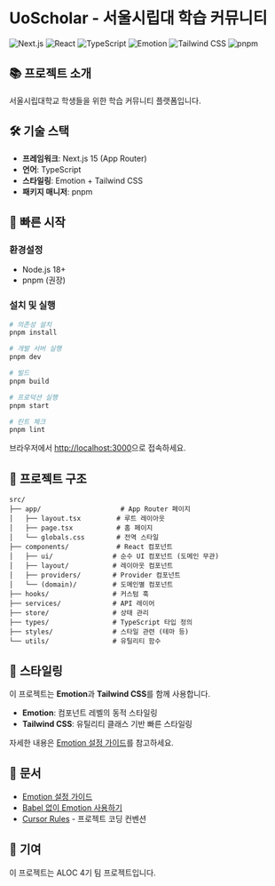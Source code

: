 # UoScholar - 서울시립대 학습 커뮤니티

![Next.js](https://img.shields.io/badge/Next.js-15.5.3-black?logo=next.js)
![React](https://img.shields.io/badge/React-19.1.0-61DAFB?logo=react)
![TypeScript](https://img.shields.io/badge/TypeScript-5.9.2-blue?logo=typescript)
![Emotion](https://img.shields.io/badge/Emotion-11.14.0-D26AC2?logo=styled-components)
![Tailwind CSS](https://img.shields.io/badge/Tailwind_CSS-4.1.13-06B6D4?logo=tailwindcss)
![pnpm](https://img.shields.io/badge/pnpm-10.15.1-orange?logo=pnpm)

## 📚 프로젝트 소개

서울시립대학교 학생들을 위한 학습 커뮤니티 플랫폼입니다.

## 🛠️ 기술 스택

- **프레임워크**: Next.js 15 (App Router)
- **언어**: TypeScript
- **스타일링**: Emotion + Tailwind CSS
- **패키지 매니저**: pnpm

## 🚀 빠른 시작

### 환경설정

- Node.js 18+
- pnpm (권장)

### 설치 및 실행

```bash
# 의존성 설치
pnpm install

# 개발 서버 실행
pnpm dev

# 빌드
pnpm build

# 프로덕션 실행
pnpm start

# 린트 체크
pnpm lint
```

브라우저에서 [http://localhost:3000](http://localhost:3000)으로 접속하세요.

## 📂 프로젝트 구조

```
src/
├── app/                    # App Router 페이지
│   ├── layout.tsx         # 루트 레이아웃
│   ├── page.tsx           # 홈 페이지
│   └── globals.css        # 전역 스타일
├── components/            # React 컴포넌트
│   ├── ui/               # 순수 UI 컴포넌트 (도메인 무관)
│   ├── layout/           # 레이아웃 컴포넌트
│   ├── providers/        # Provider 컴포넌트
│   └── (domain)/         # 도메인별 컴포넌트
├── hooks/                # 커스텀 훅
├── services/             # API 레이어
├── store/                # 상태 관리
├── types/                # TypeScript 타입 정의
├── styles/               # 스타일 관련 (테마 등)
└── utils/                # 유틸리티 함수
```

## 🎨 스타일링

이 프로젝트는 **Emotion**과 **Tailwind CSS**를 함께 사용합니다.

- **Emotion**: 컴포넌트 레벨의 동적 스타일링
- **Tailwind CSS**: 유틸리티 클래스 기반 빠른 스타일링

자세한 내용은 [Emotion 설정 가이드](./docs/EMOTION_SETUP.md)를 참고하세요.

## 📖 문서

- [Emotion 설정 가이드](./docs/EMOTION_SETUP.md)
- [Babel 없이 Emotion 사용하기](./docs/WHY_NO_BABEL.md)
- [Cursor Rules](./.cursorrules) - 프로젝트 코딩 컨벤션

## 🤝 기여

이 프로젝트는 ALOC 4기 팀 프로젝트입니다.
